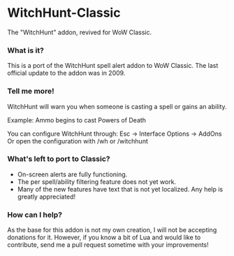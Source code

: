 # WitchHunt-Classic
The "WitchHunt" addon, revived for WoW Classic.

### What is it?

This is a port of the WitchHunt spell alert addon to WoW Classic. The last official update to the addon was in 2009.
 
### Tell me more!

WitchHunt will warn you when someone is casting a spell or gains an ability.

Example: Ammo begins to cast Powers of Death

You can configure WitchHunt through: Esc -> Interface Options -> AddOns
Or open the configuration with /wh or /witchhunt

### What's left to port to Classic?

- On-screen alerts are fully functioning.
- The per spell/ability filtering feature does not yet work.
- Many of the new features have text that is not yet localized. Any help is greatly appreciated!

### How can I help?

As the base for this addon is not my own creation, I will not be accepting donations for it. However, if you know a bit of Lua and would like to contribute, send me a pull request sometime with your improvements!
